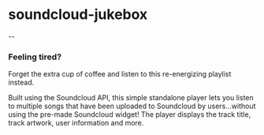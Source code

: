 # soundcloud-jukebox

--

###  Feeling tired?
Forget the extra cup of coffee and listen to this re-energizing playlist instead.

Built using the Soundcloud API, this simple standalone player lets you listen to multiple songs that have been uploaded to Soundcloud by users...without using the pre-made Soundcloud widget! The player displays the track title, track artwork, user information and more. 
